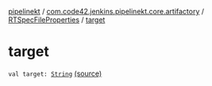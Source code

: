 [pipelinekt](../../index.md) / [com.code42.jenkins.pipelinekt.core.artifactory](../index.md) / [RTSpecFileProperties](index.md) / [target](./target.md)

# target

`val target: `[`String`](https://kotlinlang.org/api/latest/jvm/stdlib/kotlin/-string/index.html) [(source)](https://github.com/code42/pipelinekt/tree/master/core/src/main/kotlin/com/code42/jenkins/pipelinekt/core/artifactory/RTSpecFileProperties.kt#L3)
